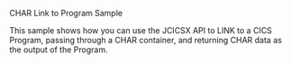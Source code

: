 CHAR Link to Program Sample

This sample shows how you can use the JCICSX API to LINK to a CICS Program, passing through a CHAR container, and returning CHAR data as the output of the Program.

